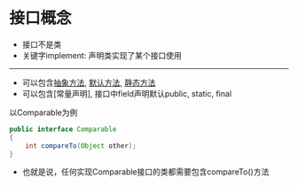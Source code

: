 # 接口概念

- 接口不是类
- 关键字implement: 声明类实现了某个接口使用

***

- 可以包含[抽象方法](), [默认方法](), [静态方法]()
- 可以包含[常量声明], 接口中field声明默认public, static, final
  
以Comparable为例

```java
public interface Comparable
{
    int compareTo(Object other);
}
```

- 也就是说，任何实现Comparable接口的类都需要包含compareTo()方法




